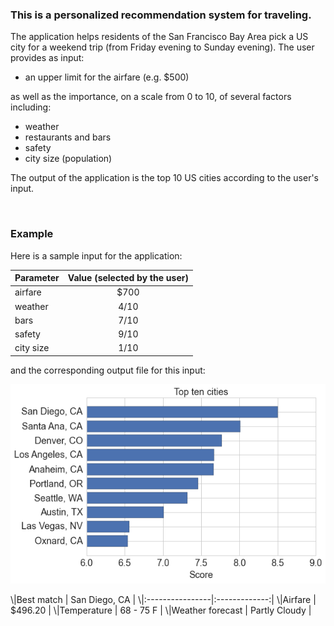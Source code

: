 ### **This is a personalized recommendation system for traveling.**

The application helps residents of the San Francisco Bay Area pick a US city for a weekend trip (from Friday evening to Sunday evening). The user provides as input:

* an upper limit for the airfare (e.g. $500)

as well as the importance, on a scale from 0 to 10, of several factors including:

* weather
* restaurants and bars
* safety
* city size (population)

The output of the application is the top 10 US cities according to the user's input.

<br>

### **Example**

Here is a sample input for the application:


|Parameter    | Value (selected by the user) |
|:------------|:----------------------------:|
|airfare      |          $700                |
|weather      |          4/10                |
|bars         |          7/10                |
|safety       |          9/10                |
|city size    |          1/10                |


and the corresponding output file for this input:


 ![](https://github.com/cedar10b/travelapp/blob/master/fig.png)

<!---
<p align="center">
  <img src="https://github.com/cedar10b/travelapp/blob/master/fig.png">
</p>
-->

\\|Best match       | San Diego, CA |
\\|:----------------|:-------------:|
\\|Airfare          | $496.20       |
\\|Temperature      | 68 - 75  F    |
\\|Weather forecast | Partly Cloudy |






